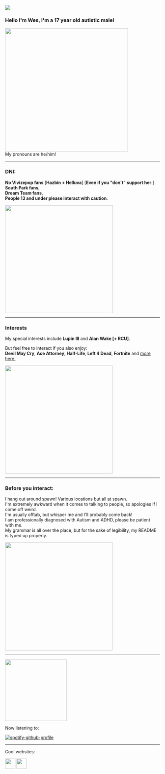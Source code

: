 <!-- nooo... don't look at my raw code >___< -->
<!-- genuinely this is just the madwork of man who usually only uses markdown while attempting html .... -->

<img src="https://komarev.com/ghpvc/?username=cometecti&color=657cc2&style=plastic&label=View+Count!"/>

### Hello I'm Wes, I'm a 17 year old autistic male!
<img src="https://files.catbox.moe/j0umja.png" height="400"/></a>
</br>My pronouns are he/him!

------------------------------------------------------------------------------------------------------------------------------------

### DNI:
**No Vivizepop fans** [**Hazbin + Helluva**] [**Even if you "don't" support her**.]
</br>**South Park fans**,
</br>**Dream Team fans**,
</br> **People 13 and under please interact with caution**.

<img src="https://files.catbox.moe/doduep.png" height="350"/>

------------------------------------------------------------------
### Interests
My special interests include **Lupin III** and **Alan Wake [+ RCU]**.

But feel free to interact if you also enjoy:
</br> **Devil May Cry**, **Ace Attorney**, **Half-Life**, **Left 4 Dead**, **Fortnite** and <a href="https://rentry.co/shinlupin">more here.</a>

<img src="https://files.catbox.moe/3m71cg.png" height="350"/>

------------------------------------------------------------------
### Before you interact:

I hang out around spawn! Various locations but all at spawn.
</br> I'm extremely awkward when it comes to talking to people, so apologies if I come off weird.
</br>I'm usually offtab, but whisper me and I'll probably come back!
</br>I am professionally diagnosed with Autism and ADHD, please be patient with me.
</br> My grammar is all over the place, but for the sake of legibility, my README is typed up properly.

<img src="https://files.catbox.moe/ua7vww.png" height="350"/>

------------------------------------------------------------------

 <img src="https://files.catbox.moe/we349y.jpg" height="200"/>

Now listening to:

[![spotify-github-profile](https://spotify-github-profile.kittinanx.com/api/view?uid=lnsqq008qgesjwmrw5ezq1c5b&cover_image=true&theme=natemoo-re&show_offline=false&background_color=121212&interchange=false&bar_color=53b14f&bar_color_cover=true)](https://spotify-github-profile.kittinanx.com/api/view?uid=lnsqq008qgesjwmrw5ezq1c5b&redirect=true)

------------------------------------------------------------------

Cool websites:

<a href="https://smokepowered.com"><img src="http://smokepowered.com/smoke.gif" height="33"/></a> 
<a href="https://epicblazed.com"><img src="http://smokepowered.com/EpicBlazedButton.png" height="33"/></a>
